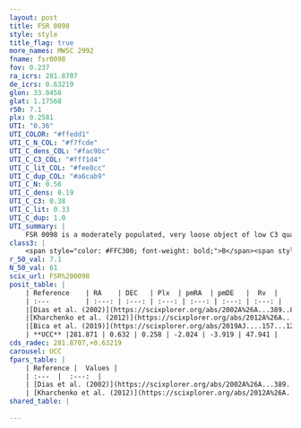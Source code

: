 ```yaml
---
layout: post
title: FSR 0098
style: style
title_flag: true
more_names: MWSC 2992
fname: fsr0098
fov: 0.237
ra_icrs: 281.8707
de_icrs: 0.63219
glon: 33.0456
glat: 1.17568
r50: 7.1
plx: 0.2581
UTI: "0.36"
UTI_COLOR: "#ffedd1"
UTI_C_N_COL: "#f7fcde"
UTI_C_dens_COL: "#fac9bc"
UTI_C_C3_COL: "#fff1d4"
UTI_C_lit_COL: "#fee8cc"
UTI_C_dup_COL: "#a6cab9"
UTI_C_N: 0.56
UTI_C_dens: 0.19
UTI_C_C3: 0.38
UTI_C_lit: 0.33
UTI_C_dup: 1.0
UTI_summary: |
    FSR 0098 is a moderately populated, very loose object of low C3 quality. It is poorly studied in the literature, with no articles listed in the last 6 years.
class3: |
    <span style="color: #FFC300; font-weight: bold;">B</span><span style="color: red; font-weight: bold;">C</span>
r_50_val: 7.1
N_50_val: 61
scix_url: FSR%200098
posit_table: |
    | Reference    | RA    | DEC   | Plx  | pmRA  | pmDE   |  Rv  |
    | :---         | :---: | :---: | :---: | :---: | :---: | :---: |
    |[Dias et al. (2002)](https://scixplorer.org/abs/2002A%26A...389..871D) | 281.879 | 0.614 | -- | 0.54 | -6.54 | -- |
    |[Kharchenko et al. (2012)](https://scixplorer.org/abs/2012A%26A...543A.156K) | 281.902 | 0.607 | -- | 0.54 | -6.54 | -- |
    |[Bica et al. (2019)](https://scixplorer.org/abs/2019AJ....157...12B) | 281.881 | 0.612 | -- | -- | -- | -- |
    | **UCC** |281.871 | 0.632 | 0.258 | -2.024 | -3.919 | 47.941 | 
cds_radec: 281.8707,+0.63219
carousel: UCC
fpars_table: |
    | Reference |  Values |
    | :---  |  :---:  |
    | [Dias et al. (2002)](https://scixplorer.org/abs/2002A%26A...389..871D) | `E(B-V)=1.999, Dist=5387.0, Age=6.1` |
    | [Kharchenko et al. (2012)](https://scixplorer.org/abs/2012A%26A...543A.156K) | `e_bv=1.999, distance=5387, log_age=6.1` |
shared_table: |
    
---
```

